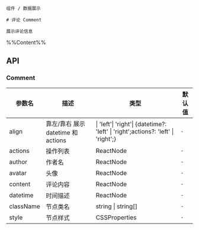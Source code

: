 `````
组件 / 数据展示

# 评论 Comment

展示评论信息
`````

%%Content%%

## API

### Comment

|参数名|描述|类型|默认值|
|---|---|---|---|
|align|靠左/靠右 展示 datetime 和 actions|\| 'left'\| 'right'\| {datetime?: 'left' \| 'right';actions?: 'left' \| 'right';} |`-`|
|actions|操作列表|ReactNode |`-`|
|author|作者名|ReactNode |`-`|
|avatar|头像|ReactNode |`-`|
|content|评论内容|ReactNode |`-`|
|datetime|时间描述|ReactNode |`-`|
|className|节点类名|string \| string[] |`-`|
|style|节点样式|CSSProperties |`-`|
